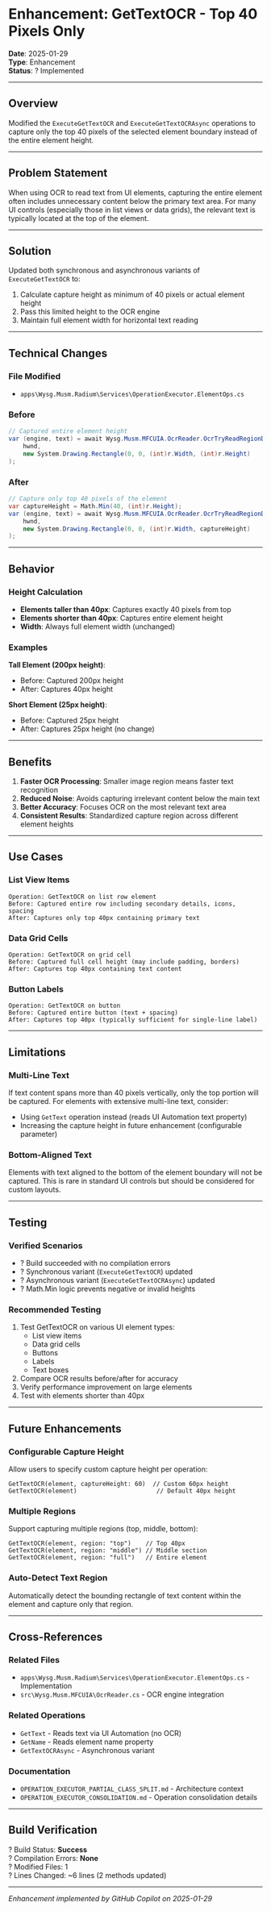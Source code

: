 # Enhancement: GetTextOCR - Top 40 Pixels Only

**Date**: 2025-01-29  
**Type**: Enhancement  
**Status**: ? Implemented

---

## Overview

Modified the `ExecuteGetTextOCR` and `ExecuteGetTextOCRAsync` operations to capture only the top 40 pixels of the selected element boundary instead of the entire element height.

---

## Problem Statement

When using OCR to read text from UI elements, capturing the entire element often includes unnecessary content below the primary text area. For many UI controls (especially those in list views or data grids), the relevant text is typically located at the top of the element.

---

## Solution

Updated both synchronous and asynchronous variants of `ExecuteGetTextOCR` to:
1. Calculate capture height as minimum of 40 pixels or actual element height
2. Pass this limited height to the OCR engine
3. Maintain full element width for horizontal text reading

---

## Technical Changes

### File Modified
- `apps\Wysg.Musm.Radium\Services\OperationExecutor.ElementOps.cs`

### Before
```csharp
// Captured entire element height
var (engine, text) = await Wysg.Musm.MFCUIA.OcrReader.OcrTryReadRegionDetailedAsync(
    hwnd, 
    new System.Drawing.Rectangle(0, 0, (int)r.Width, (int)r.Height)
);
```

### After
```csharp
// Capture only top 40 pixels of the element
var captureHeight = Math.Min(40, (int)r.Height);
var (engine, text) = await Wysg.Musm.MFCUIA.OcrReader.OcrTryReadRegionDetailedAsync(
    hwnd, 
    new System.Drawing.Rectangle(0, 0, (int)r.Width, captureHeight)
);
```

---

## Behavior

### Height Calculation
- **Elements taller than 40px**: Captures exactly 40 pixels from top
- **Elements shorter than 40px**: Captures entire element height
- **Width**: Always full element width (unchanged)

### Examples

**Tall Element (200px height)**:
- Before: Captured 200px height
- After: Captures 40px height

**Short Element (25px height)**:
- Before: Captured 25px height
- After: Captures 25px height (no change)

---

## Benefits

1. **Faster OCR Processing**: Smaller image region means faster text recognition
2. **Reduced Noise**: Avoids capturing irrelevant content below the main text
3. **Better Accuracy**: Focuses OCR on the most relevant text area
4. **Consistent Results**: Standardized capture region across different element heights

---

## Use Cases

### List View Items
```
Operation: GetTextOCR on list row element
Before: Captured entire row including secondary details, icons, spacing
After: Captures only top 40px containing primary text
```

### Data Grid Cells
```
Operation: GetTextOCR on grid cell
Before: Captured full cell height (may include padding, borders)
After: Captures top 40px containing text content
```

### Button Labels
```
Operation: GetTextOCR on button
Before: Captured entire button (text + spacing)
After: Captures top 40px (typically sufficient for single-line label)
```

---

## Limitations

### Multi-Line Text
If text content spans more than 40 pixels vertically, only the top portion will be captured. For elements with extensive multi-line text, consider:
- Using `GetText` operation instead (reads UI Automation text property)
- Increasing the capture height in future enhancement (configurable parameter)

### Bottom-Aligned Text
Elements with text aligned to the bottom of the element boundary will not be captured. This is rare in standard UI controls but should be considered for custom layouts.

---

## Testing

### Verified Scenarios
- ? Build succeeded with no compilation errors
- ? Synchronous variant (`ExecuteGetTextOCR`) updated
- ? Asynchronous variant (`ExecuteGetTextOCRAsync`) updated
- ? Math.Min logic prevents negative or invalid heights

### Recommended Testing
1. Test GetTextOCR on various UI element types:
   - List view items
   - Data grid cells
   - Buttons
   - Labels
   - Text boxes
2. Compare OCR results before/after for accuracy
3. Verify performance improvement on large elements
4. Test with elements shorter than 40px

---

## Future Enhancements

### Configurable Capture Height
Allow users to specify custom capture height per operation:
```
GetTextOCR(element, captureHeight: 60)  // Custom 60px height
GetTextOCR(element)                      // Default 40px height
```

### Multiple Regions
Support capturing multiple regions (top, middle, bottom):
```
GetTextOCR(element, region: "top")    // Top 40px
GetTextOCR(element, region: "middle") // Middle section
GetTextOCR(element, region: "full")   // Entire element
```

### Auto-Detect Text Region
Automatically detect the bounding rectangle of text content within the element and capture only that region.

---

## Cross-References

### Related Files
- `apps\Wysg.Musm.Radium\Services\OperationExecutor.ElementOps.cs` - Implementation
- `src\Wysg.Musm.MFCUIA\OcrReader.cs` - OCR engine integration

### Related Operations
- `GetText` - Reads text via UI Automation (no OCR)
- `GetName` - Reads element name property
- `GetTextOCRAsync` - Asynchronous variant

### Documentation
- `OPERATION_EXECUTOR_PARTIAL_CLASS_SPLIT.md` - Architecture context
- `OPERATION_EXECUTOR_CONSOLIDATION.md` - Operation consolidation details

---

## Build Verification

? Build Status: **Success**  
? Compilation Errors: **None**  
? Modified Files: 1  
? Lines Changed: ~6 lines (2 methods updated)

---

*Enhancement implemented by GitHub Copilot on 2025-01-29*
